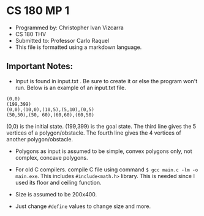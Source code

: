 # CS 180 MP 1
* Programmed by: Christopher Ivan Vizcarra
* CS 180 THV
* Submitted to: Professor Carlo Raquel
* This file is formatted using a markdown language.

## Important Notes:
* Input is found in input.txt . Be sure to create it or else the program won't run. Below is an example of an input.txt file.
```
(0,0)
(199,399)
(0,0),(10,0),(10,5),(5,10),(0,5)
(50,50),(50, 60),(60,60),(60,50)
```
(0,0) is the initial state.
(199,399) is the goal state.
The third line gives the 5 vertices of a polygon/obstacle.
The fourth line gives the 4 vertices of another polygon/obstacle.

* Polygons as input is assumed to be simple, convex polygons only, not complex, concave polygons.

* For old C compilers. compile C file using command `$ gcc main.c -lm -o main.exe`. This includes `#include<math.h>` library. This is needed since I used its floor and ceiling function.

* Size is assumed to be 200x400.

* Just change `#define` values to change size and more.

